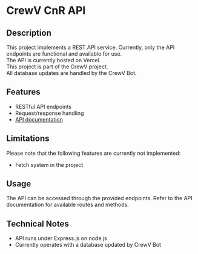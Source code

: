 # CrewV CnR API

## Description

This project implements a REST API service. Currently, only the API endpoints are functional and available for use.  
The API is currently hosted on Vercel.  
This project is part of the CrewV project.  
All database updates are handled by the CrewV Bot.

## Features

- RESTful API endpoints
- Request/response handling
- [API documentation](https://baldy.gitbook.io/crewv/SBWBTtHnMOl5EDhfYLxu/players)

## Limitations

Please note that the following features are currently not implemented:

- Fetch system in the project

## Usage

The API can be accessed through the provided endpoints. Refer to the API documentation for available routes and methods.

## Technical Notes

- API runs under Express.js on node.js
- Currently operates with a database updated by CrewV Bot
